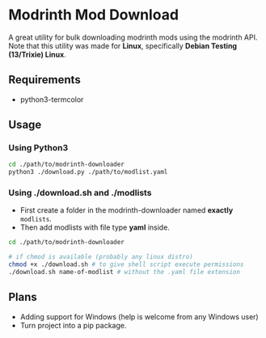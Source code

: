 # Modrinth Mod Download
A great utility for bulk downloading modrinth mods using the modrinth API. <br>
Note that this utility was made for **Linux**, specifically **Debian Testing (13/Trixie) Linux**.

## Requirements
- python3-termcolor

## Usage
### Using Python3
```bash
cd ./path/to/modrinth-downloader
python3 ./download.py ./path/to/modlist.yaml
```
### Using ./download.sh and ./modlists
- First create a folder in the modrinth-downloader named **exactly** `modlists`.
- Then add modlists with file type **yaml** inside.
```bash
cd ./path/to/modrinth-downloader

# if chmod is available (probably any linux distro)
chmod +x ./download.sh # to give shell script execute permissions
./download.sh name-of-modlist # without the .yaml file extension
```

## Plans
- Adding support for Windows (help is welcome from any Windows user)
- Turn project into a pip package.